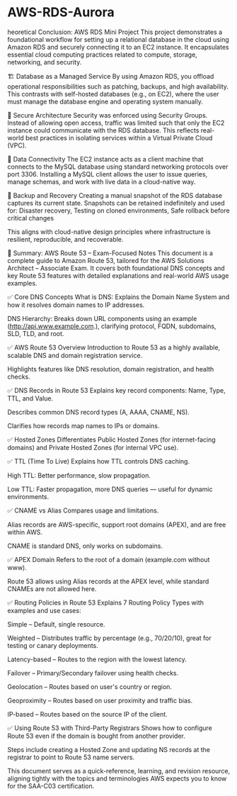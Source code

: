 # AWS-RDS-Aurora
heoretical Conclusion: AWS RDS Mini Project
This project demonstrates a foundational workflow for setting up a relational database in the cloud using Amazon RDS and securely connecting it to an EC2 instance. It encapsulates essential cloud computing practices related to compute, storage, networking, and security.

🏗️ Database as a Managed Service
By using Amazon RDS, you offload operational responsibilities such as patching, backups, and high availability. This contrasts with self-hosted databases (e.g., on EC2), where the user must manage the database engine and operating system manually.

🔐 Secure Architecture
Security was enforced using Security Groups. Instead of allowing open access, traffic was limited such that only the EC2 instance could communicate with the RDS database. This reflects real-world best practices in isolating services within a Virtual Private Cloud (VPC).

🔄 Data Connectivity
The EC2 instance acts as a client machine that connects to the MySQL database using standard networking protocols over port 3306. Installing a MySQL client allows the user to issue queries, manage schemas, and work with live data in a cloud-native way.

🧷 Backup and Recovery
Creating a manual snapshot of the RDS database captures its current state. Snapshots can be retained indefinitely and used for: Disaster recovery, Testing on cloned environments, Safe rollback before critical changes

This aligns with cloud-native design principles where infrastructure is resilient, reproducible, and recoverable.

📘 Summary: AWS Route 53 – Exam-Focused Notes
This document is a complete guide to Amazon Route 53, tailored for the AWS Solutions Architect – Associate Exam. It covers both foundational DNS concepts and key Route 53 features with detailed explanations and real-world AWS usage examples.

✅ Core DNS Concepts
What is DNS: Explains the Domain Name System and how it resolves domain names to IP addresses.

DNS Hierarchy: Breaks down URL components using an example (http://api.www.example.com.), clarifying protocol, FQDN, subdomains, SLD, TLD, and root.

✅ AWS Route 53 Overview
Introduction to Route 53 as a highly available, scalable DNS and domain registration service.

Highlights features like DNS resolution, domain registration, and health checks.

✅ DNS Records in Route 53
Explains key record components: Name, Type, TTL, and Value.

Describes common DNS record types (A, AAAA, CNAME, NS).

Clarifies how records map names to IPs or domains.

✅ Hosted Zones
Differentiates Public Hosted Zones (for internet-facing domains) and Private Hosted Zones (for internal VPC use).

✅ TTL (Time To Live)
Explains how TTL controls DNS caching.

High TTL: Better performance, slow propagation.

Low TTL: Faster propagation, more DNS queries — useful for dynamic environments.

✅ CNAME vs Alias
Compares usage and limitations.

Alias records are AWS-specific, support root domains (APEX), and are free within AWS.

CNAME is standard DNS, only works on subdomains.

✅ APEX Domain
Refers to the root of a domain (example.com without www).

Route 53 allows using Alias records at the APEX level, while standard CNAMEs are not allowed here.

✅ Routing Policies in Route 53
Explains 7 Routing Policy Types with examples and use cases:

Simple – Default, single resource.

Weighted – Distributes traffic by percentage (e.g., 70/20/10), great for testing or canary deployments.

Latency-based – Routes to the region with the lowest latency.

Failover – Primary/Secondary failover using health checks.

Geolocation – Routes based on user's country or region.

Geoproximity – Routes based on user proximity and traffic bias.

IP-based – Routes based on the source IP of the client.

✅ Using Route 53 with Third-Party Registrars
Shows how to configure Route 53 even if the domain is bought from another provider.

Steps include creating a Hosted Zone and updating NS records at the registrar to point to Route 53 name servers.

This document serves as a quick-reference, learning, and revision resource, aligning tightly with the topics and terminologies AWS expects you to know for the SAA-C03 certification.
